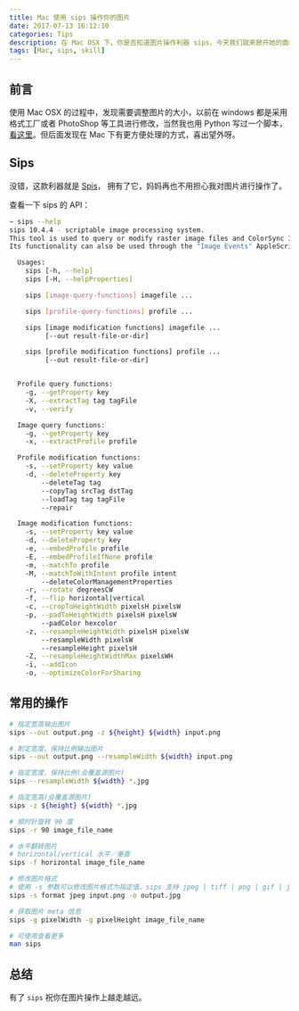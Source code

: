 ```yaml
---
title: Mac 使用 sips 操作你的图片
date: 2017-07-13 16:12:10
categories: Tips
description: 在 Mac OSX 下，你是否知道图片操作利器 sips，今天我们就来掀开她的面纱？
tags: [Mac, sips, skill]
---
```


## 前言

使用 Mac OSX 的过程中，发现需要调整图片的大小，以前在 windows 都是采用格式工厂或者 PhotoShop 等工具进行修改，当然我也用 Python 写过一个脚本，[看这里](http://amnon.win/2017/07/13/use-python-to-resize-images/)。但后面发现在 Mac 下有更方便处理的方式，喜出望外呀。

## Sips

没错，这款利器就是 [Spis](https://developer.apple.com/legacy/library/documentation/Darwin/Reference/ManPages/man1/sips.1.html)， 拥有了它，妈妈再也不用担心我对图片进行操作了。

查看一下 sips 的 API：

```bash
~ sips --help
sips 10.4.4 - scriptable image processing system.
This tool is used to query or modify raster image files and ColorSync ICC profiles.
Its functionality can also be used through the "Image Events" AppleScript suite.

  Usages:
    sips [-h, --help]
    sips [-H, --helpProperties]

    sips [image-query-functions] imagefile ...

    sips [profile-query-functions] profile ...

    sips [image modification functions] imagefile ...
         [--out result-file-or-dir]

    sips [profile modification functions] profile ...
         [--out result-file-or-dir]


  Profile query functions:
    -g, --getProperty key
    -X, --extractTag tag tagFile
    -v, --verify

  Image query functions:
    -g, --getProperty key
    -x, --extractProfile profile

  Profile modification functions:
    -s, --setProperty key value
    -d, --deleteProperty key
        --deleteTag tag
        --copyTag srcTag dstTag
        --loadTag tag tagFile
        --repair

  Image modification functions:
    -s, --setProperty key value
    -d, --deleteProperty key
    -e, --embedProfile profile
    -E, --embedProfileIfNone profile
    -m, --matchTo profile
    -M, --matchToWithIntent profile intent
        --deleteColorManagementProperties
    -r, --rotate degreesCW
    -f, --flip horizontal|vertical
    -c, --cropToHeightWidth pixelsH pixelsW
    -p, --padToHeightWidth pixelsH pixelsW
        --padColor hexcolor
    -z, --resampleHeightWidth pixelsH pixelsW
        --resampleWidth pixelsW
        --resampleHeight pixelsH
    -Z, --resampleHeightWidthMax pixelsWH
    -i, --addIcon
    -o, --optimizeColorForSharing
```

## 常用的操作

```bash
# 指定宽高输出图片
sips --out output.png -z ${height} ${width} input.png

# 制定宽度、保持比例输出图片
sips --out output.png --resampleWidth ${width} input.png

# 指定宽度、保持比例(会覆盖源图片)
sips --resampleWidth ${width} *.jpg

# 指定宽高(会覆盖源图片)
sips -z ${height} ${width} *.jpg

# 顺时针旋转 90 度
sips -r 90 image_file_name

# 水平翻转图片 
# horizontal/vertical 水平／垂直
sips -f horizontal image_file_name

# 修改图片格式
# 使用 -s 参数可以修改图片格式为指定值，sips 支持 jpeg | tiff | png | gif | jp2 | pict | bmp | qtif | psd | sgi | tga 共 11 种格式。
sips -s format jpeg input.png -o output.jpg

# 获取图片 meta 信息
sips -g pixelWidth -g pixelHeight image_file_name

# 可使用查看更多
man sips

```

## 总结

有了 `sips` 祝你在图片操作上越走越远。


